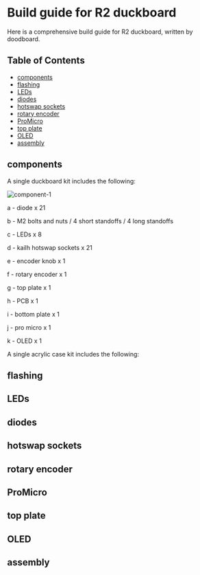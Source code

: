 # Build guide for R2 duckboard

Here is a comprehensive build guide for R2 duckboard, written by doodboard. 

## Table of Contents

* [components](#components)
* [flashing](#flashing)
* [LEDs](#leds)
* [diodes](#diodes)
* [hotswap sockets](#sockets)
* [rotary encoder](#encoder)
* [ProMicro](#promicro)
* [top plate](#top-plate)
* [OLED](#oled)
* [assembly](#assembly)

## components

A single duckboard kit includes the following:

![component-1](https://github.com/doodboard/tutorial/blob/main/1.JPG)

a - diode x 21 

b - M2 bolts and nuts / 4 short standoffs / 4 long standoffs

c - LEDs x 8 

d - kailh hotswap sockets x 21 


e - encoder knob x 1 

f - rotary encoder x 1


g - top plate x 1 

h - PCB x 1 

i - bottom plate x 1 


j - pro micro x 1 

k - OLED x 1 


A single acrylic case kit includes the following:














## flashing

## LEDs

## diodes

## hotswap sockets

## rotary encoder

## ProMicro

## top plate

## OLED

## assembly
